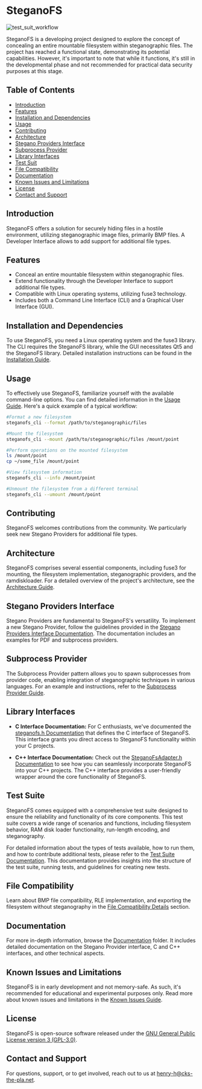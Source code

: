 # SteganoFS

![test_suit_workflow](https://github.com/Bonoolu/SteganoFS/actions/workflows/testsuit.yml/badge.svg)

SteganoFS is a developing project designed to explore the concept of concealing an entire mountable filesystem within steganographic files. The project has reached a functional state, demonstrating its potential capabilities. However, it's important to note that while it functions, it's still in the developmental phase and not recommended for practical data security purposes at this stage.

<!-- ![SteganoFS Demo](link_to_demo_image.png) -->

## Table of Contents

- [Introduction](#introduction)
- [Features](#features)
- [Installation and Dependencies](#installation-and-dependencies)
- [Usage](#usage)
- [Contributing](#contributing)
- [Architecture](#architecture)
- [Stegano Providers Interface](#stegano-providers-interface)
- [Subprocess Provider](#subprocess-provider)
- [Library Interfaces](#library-interfaces)
- [Test Suit](#test-suit)
- [File Compatibility](#file-compatibility)
- [Documentation](#documentation)
- [Known Issues and Limitations](#known-issues-and-limitations)
- [License](#license)
- [Contact and Support](#contact-and-support)

## Introduction

SteganoFS offers a solution for securely hiding files in a hostile environment, utilizing steganographic image files, primarily BMP files. A Developer Interface allows to add support for additional file types.

## Features

- Conceal an entire mountable filesystem within steganographic files.
- Extend functionality through the Developer Interface to support additional file types.
- Compatible with Linux operating systems, utilizing fuse3 technology.
- Includes both a Command Line Interface (CLI) and a Graphical User Interface (GUI).

## Installation and Dependencies

To use SteganoFS, you need a Linux operating system and the fuse3 library. The CLI requires the SteganoFS library, while the GUI necessitates Qt5 and the SteganoFS library. Detailed installation instructions can be found in the [Installation Guide](./docs/install.md).

## Usage

To effectively use SteganoFS, familiarize yourself with the available command-line options. You can find detailed information in the [Usage Guide](./docs/usage.md). Here's a quick example of a typical workflow:

```bash
#Format a new filesystem
steganofs_cli --format /path/to/steganographic/files

#Mount the filesystem
steganofs_cli --mount /path/to/steganographic/files /mount/point

#Perform operations on the mounted filesystem
ls /mount/point
cp ~/some_file /mount/point

#View filesystem information
steganofs_cli --info /mount/point

#Unmount the filesystem from a different terminal
steganofs_cli --umount /mount/point
```

## Contributing

SteganoFS welcomes contributions from the community. We particularly seek new Stegano Providers for additional file types.

## Architecture

SteganoFS comprises several essential components, including fuse3 for mounting, the filesystem implementation, steganographic providers, and the ramdiskloader. For a detailed overview of the project's architecture, see the [Architecture Guide](./docs/architecture.md).

## Stegano Providers Interface

Stegano Providers are fundamental to SteganoFS's versatility. To implement a new Stegano Provider, follow the guidelines provided in the [Stegano Providers Interface Documentation](./docs/stegano_providers_interface.md). The documentation includes an examples for PDF and subprocess providers.

## Subprocess Provider

The Subprocess Provider pattern allows you to spawn subprocesses from provider code, enabling integration of steganographic techniques in various languages. For an example and instructions, refer to the [Subprocess Provider Guide](../docs/stegano_providers_interface.md#subprocess-provider).

## Library Interfaces ##

- **C Interface Documentation:** For C enthusiasts, we've documented the [steganofs.h Documentation](doxygen/c/steganofs.md) that defines the C interface of SteganoFS. This interface grants you direct access to SteganoFS functionality within your C projects.

- **C++ Interface Documentation:** Check out the [SteganoFsAdapter.h Documentation](doxygen/cpp/doxygen.md#class-SteganoFsAdapter) to see how you can seamlessly incorporate SteganoFS into your C++ projects. The C++ interface provides a user-friendly wrapper around the core functionality of SteganoFS.

## Test Suite

SteganoFS comes equipped with a comprehensive test suite designed to ensure the reliability and functionality of its core components. This test suite covers a wide range of scenarios and functions, including filesystem behavior, RAM disk loader functionality, run-length encoding, and steganography.

For detailed information about the types of tests available, how to run them, and how to contribute additional tests, please refer to the [Test Suite Documentation](./docs/tests.md). This documentation provides insights into the structure of the test suite, running tests, and guidelines for creating new tests.

## File Compatibility

Learn about BMP file compatibility, RLE implementation, and exporting the filesystem without steganography in the [File Compatibility Details](./docs/compatibility.md) section.

## Documentation

For more in-depth information, browse the [Documentation](./docs/) folder. It includes detailed documentation on the Stegano Provider interface, C and C++ interfaces, and other technical aspects.

## Known Issues and Limitations

SteganoFS is in early development and not memory-safe. As such, it's recommended for educational and experimental purposes only. Read more about known issues and limitations in the [Known Issues Guide](./docs/known_issues.md).

## License

SteganoFS is open-source software released under the [GNU General Public License version 3 (GPL-3.0)](./LICENSE).

## Contact and Support

For questions, support, or to get involved, reach out to us at [henry-h@cks-the-pla.net](mailto:henry-h@cks-the-pla.net).
